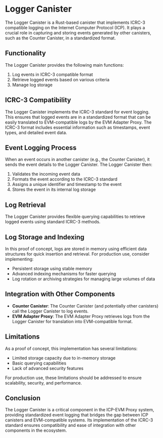 # Logger Canister

The Logger Canister is a Rust-based canister that implements ICRC-3 compatible logging on the Internet Computer Protocol (ICP). It plays a crucial role in capturing and storing events generated by other canisters, such as the Counter Canister, in a standardized format.

## Functionality

The Logger Canister provides the following main functions:

1. Log events in ICRC-3 compatible format
2. Retrieve logged events based on various criteria
3. Manage log storage

## ICRC-3 Compatibility

The Logger Canister implements the ICRC-3 standard for event logging. This ensures that logged events are in a standardized format that can be easily translated to EVM-compatible logs by the EVM Adapter Proxy. The ICRC-3 format includes essential information such as timestamps, event types, and detailed event data.

## Event Logging Process

When an event occurs in another canister (e.g., the Counter Canister), it sends the event details to the Logger Canister. The Logger Canister then:

1. Validates the incoming event data
2. Formats the event according to the ICRC-3 standard
3. Assigns a unique identifier and timestamp to the event
4. Stores the event in its internal log storage

## Log Retrieval

The Logger Canister provides flexible querying capabilities to retrieve logged events using standard ICRC-3 methods.

## Log Storage and Indexing

In this proof of concept, logs are stored in memory using efficient data structures for quick insertion and retrieval. For production use, consider implementing:

- Persistent storage using stable memory
- Advanced indexing mechanisms for faster querying
- Log rotation or archiving strategies for managing large volumes of data

## Integration with Other Components

- **Counter Canister**: The Counter Canister (and potentially other canisters) call the Logger Canister to log events.
- **EVM Adapter Proxy**: The EVM Adapter Proxy retrieves logs from the Logger Canister for translation into EVM-compatible format.

## Limitations

As a proof of concept, this implementation has several limitations:

- Limited storage capacity due to in-memory storage
- Basic querying capabilities
- Lack of advanced security features

For production use, these limitations should be addressed to ensure scalability, security, and performance.

## Conclusion

The Logger Canister is a critical component in the ICP-EVM Proxy system, providing standardized event logging that bridges the gap between ICP canisters and EVM-compatible systems. Its implementation of the ICRC-3 standard ensures compatibility and ease of integration with other components in the ecosystem.
